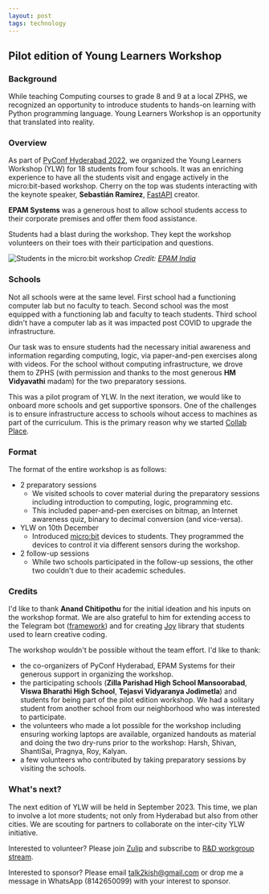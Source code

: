 ```yaml
---
layout: post
tags: technology
---
```


Pilot edition of Young Learners Workshop
-----------------------------------------
### Background
While teaching Computing courses to grade 8 and 9 at a local ZPHS, we recognized an opportunity to introduce students to hands-on learning with Python programming language. Young Learners Workshop is an opportunity that translated into reality.

### Overview
As part of [PyConf Hyderabad 2022](https://pyconf.hydpy.org/2022/), we organized the Young Learners Workshop (YLW) for 18 students from four schools. It was an enriching experience to have all the students visit and engage actively in the micro:bit-based workshop. Cherry on the top was students interacting with the keynote speaker, **Sebastián Ramírez**, [FastAPI](https://fastapi.tiangolo.com/) creator.

**EPAM Systems** was a generous host to allow school students access to their corporate premises and offer them food assistance.

Students had a blast during the workshop. They kept the workshop volunteers on their toes with their participation and questions.

![Students in the micro:bit workshop](https://github.com/bkamapantula/bkamapantula.github.io/assets/1143687/e275235a-38f6-4bbc-b904-7eb777f26ede)
*Credit: [EPAM India](https://twitter.com/EPAM_India/status/1601450147288080389)*

### Schools
Not all schools were at the same level. First school had a functioning computer lab but no faculty to teach. Second school was the most equipped with a functioning lab and faculty to teach students. Third school didn't have a computer lab as it was impacted post COVID to upgrade the infrastructure.

Our task was to ensure students had the necessary initial awareness and information regarding computing, logic, via paper-and-pen exercises along with videos. For the school without computing infrastructure, we drove them to ZPHS (with permission and thanks to the most generous **HM Vidyavathi** madam) for the two preparatory sessions.

This was a pilot program of YLW. In the next iteration, we would like to onboard more schools and get supportive sponsors. One of the challenges is to ensure infrastructure access to schools wihout access to machines as part of the curriculum. This is the primary reason why we started [Collab Place](https://www.collab.place/).

### Format
The format of the entire workshop is as follows:
- 2 preparatory sessions
  - We visited schools to cover material during the preparatory sessions including introduction to computing, logic, programming etc.
  - This included paper-and-pen exercises on bitmap, an Internet awareness quiz, binary to decimal conversion (and vice-versa).
- YLW on 10th December
  - Introduced [micro:bit](https://microbit.org/) devices to students. They programmed the devices to control it via different sensors during the workshop.
- 2 follow-up sessions
  - While two schools participated in the follow-up sessions, the other two couldn't due to their academic schedules.

### Credits
I'd like to thank **Anand Chitipothu** for the initial ideation and his inputs on the workshop format. We are also grateful to him for extending access to the Telegram bot ([framework](https://github.com/anandology/telerepl)) and for creating [Joy](https://github.com/anandology/joy) library that students used to learn creative coding.

The workshop wouldn't be possible without the team effort. I'd like to thank:
- the co-organizers of PyConf Hyderabad, EPAM Systems for their generous support in organizing the workshop.
- the participating schools (**Zilla Parishad High School Mansoorabad**, **Viswa Bharathi High School**, **Tejasvi Vidyaranya Jodimetla**) and students for being part of the pilot edition workshop. We had a solitary student from another school from our neighborhood who was interested to participate.
- the volunteers who made a lot possible for the workshop including ensuring working laptops are available, organized handouts as material and doing the two dry-runs prior to the workshop: Harsh, Shivan, ShantiSai, Pragnya, Roy, Kalyan.
- a few volunteers who contributed by taking preparatory sessions by visiting the schools.

### What's next?

The next edition of YLW will be held in September 2023. This time, we plan to involve a lot more students; not only from Hyderabad but also from other cities. We are scouting for partners to collaborate on the inter-city YLW initiative.

Interested to volunteer? Please join [Zulip](https://pyconindia.zulipchat.com/) and subscribe to [R&D workgroup stream](https://pyconindia.zulipchat.com/#narrow/stream/389199-wg.2Fr.26d).

Interested to sponsor? Please email talk2kish@gmail.com or drop me a message in WhatsApp (8142650099) with your interest to sponsor.
